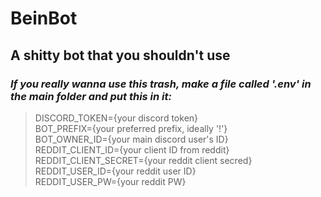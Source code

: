 # BeinBot
## A shitty bot that you shouldn't use

### *If you really wanna use this trash, make a file called '.env' in the main folder and put this in it:* 
>DISCORD_TOKEN={your discord token}  
>BOT_PREFIX={your preferred prefix, ideally '!'}  
>BOT_OWNER_ID={your main discord user's ID}  
>REDDIT_CLIENT_ID={your client ID from reddit}  
>REDDIT_CLIENT_SECRET={your reddit client secred}  
>REDDIT_USER_ID={your reddit user ID}  
>REDDIT_USER_PW={your reddit PW}
